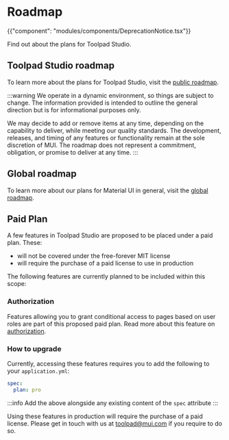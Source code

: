 # Roadmap

{{"component": "modules/components/DeprecationNotice.tsx"}}

<p class="description">Find out about the plans for Toolpad Studio.</p>

## Toolpad Studio roadmap

To learn more about the plans for Toolpad Studio, visit the [public roadmap](https://github.com/orgs/mui/projects/9).

:::warning
We operate in a dynamic environment, so things are subject to change.
The information provided is intended to outline the general direction but is for informational purposes only.

We may decide to add or remove items at any time, depending on the capability to deliver, while meeting our quality standards.
The development, releases, and timing of any features or functionality remain at the sole discretion of MUI.
The roadmap does not represent a commitment, obligation, or promise to deliver at any time.
:::

## Global roadmap

To learn more about our plans for Material UI in general, visit the [global roadmap](/material-ui/discover-more/roadmap/).

## Paid Plan

A few features in Toolpad Studio are proposed to be placed under a paid plan. These:

- will not be covered under the free-forever MIT license
- will require the purchase of a paid license to use in production

The following features are currently planned to be included within this scope:

### Authorization

Features allowing you to grant conditional access to pages based on user roles are part of this proposed paid plan. Read more about this feature on [authorization](/toolpad/studio/concepts/rbac/).

### How to upgrade

Currently, accessing these features requires you to add the following to your `application.yml`:

```yml
spec:
  plan: pro
```

:::info
Add the above alongside any existing content of the `spec` attribute
:::

Using these features in production will require the purchase of a paid license. Please get in touch with us at [toolpad@mui.com](mailto:toolpad@mui.com) if you require to do so.
